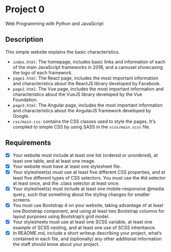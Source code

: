 # Project 0

Web Programming with Python and JavaScript

## Description

This simple website explains the basic characteristics.

* `index.html`: The homepage, includes basic links and information of each of the main JavaScript frameworks in 2018, and a carousel showcasing the logo of each framework.
* `page1.html`: The React page, includes the most important information and characteristics about the ReactJS library developed by Facebook.
* `page2.html`: The Vue page, includes the most important information and characteristics about the VueJS library developed by the Vue Foundation.
* `page3.html`: The Angular page, includes the most important information and characteristics about the AngularJS framework developed by Google.
* `css/main.css`: contains the CSS classes used to style the pages. It's compiled to simple CSS by using SASS in the `scss/main.scss` file.

## Requirements

* [X] Your website must include at least one list (ordered or unordered), at least one table, and at least one image.
* [X] Your website must have at least one stylesheet file.
* [X] Your stylesheet(s) must use at least five different CSS properties, and at least five different types of CSS selectors. You must use the #id selector at least once, and the .class selector at least once.
* [X] Your stylesheet(s) must include at least one mobile-responsive @media query, such that something about the styling changes for smaller screens.
* [X] You must use Bootstrap 4 on your website, taking advantage of at least one Bootstrap component, and using at least two Bootstrap columns for layout purposes using Bootstrap’s grid model.
* [X] Your stylesheets must use at least one SCSS variable, at least one example of SCSS nesting, and at least one use of SCSS inheritance.
* [X] In README.md, include a short writeup describing your project, what’s contained in each file, and (optionally) any other additional information the staff should know about your project.